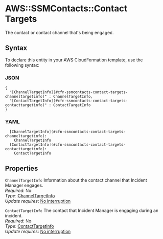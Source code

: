 # AWS::SSMContacts::Contact Targets<a name="aws-properties-ssmcontacts-contact-targets"></a>

The contact or contact channel that's being engaged\.

## Syntax<a name="aws-properties-ssmcontacts-contact-targets-syntax"></a>

To declare this entity in your AWS CloudFormation template, use the following syntax:

### JSON<a name="aws-properties-ssmcontacts-contact-targets-syntax.json"></a>

```
{
  "[ChannelTargetInfo](#cfn-ssmcontacts-contact-targets-channeltargetinfo)" : ChannelTargetInfo,
  "[ContactTargetInfo](#cfn-ssmcontacts-contact-targets-contacttargetinfo)" : ContactTargetInfo
}
```

### YAML<a name="aws-properties-ssmcontacts-contact-targets-syntax.yaml"></a>

```
  [ChannelTargetInfo](#cfn-ssmcontacts-contact-targets-channeltargetinfo):
    ChannelTargetInfo
  [ContactTargetInfo](#cfn-ssmcontacts-contact-targets-contacttargetinfo):
    ContactTargetInfo
```

## Properties<a name="aws-properties-ssmcontacts-contact-targets-properties"></a>

`ChannelTargetInfo` <a name="cfn-ssmcontacts-contact-targets-channeltargetinfo"></a>
Information about the contact channel that Incident Manager engages\.  
_Required_: No  
_Type_: [ChannelTargetInfo](aws-properties-ssmcontacts-contact-channeltargetinfo.md)  
_Update requires_: [No interruption](https://docs.aws.amazon.com/AWSCloudFormation/latest/UserGuide/using-cfn-updating-stacks-update-behaviors.html#update-no-interrupt)

`ContactTargetInfo` <a name="cfn-ssmcontacts-contact-targets-contacttargetinfo"></a>
The contact that Incident Manager is engaging during an incident\.  
_Required_: No  
_Type_: [ContactTargetInfo](aws-properties-ssmcontacts-contact-contacttargetinfo.md)  
_Update requires_: [No interruption](https://docs.aws.amazon.com/AWSCloudFormation/latest/UserGuide/using-cfn-updating-stacks-update-behaviors.html#update-no-interrupt)
